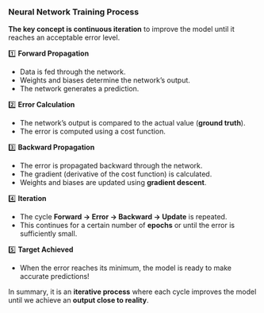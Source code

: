 ### **Neural Network Training Process**  

**The key concept is continuous iteration** to improve the model until it reaches an acceptable error level.  

1️⃣ **Forward Propagation**  
   - Data is fed through the network.  
   - Weights and biases determine the network’s output.  
   - The network generates a prediction.  

2️⃣ **Error Calculation**  
   - The network’s output is compared to the actual value (**ground truth**).  
   - The error is computed using a cost function.  

3️⃣ **Backward Propagation**  
   - The error is propagated backward through the network.  
   - The gradient (derivative of the cost function) is calculated.  
   - Weights and biases are updated using **gradient descent**.  

4️⃣ **Iteration**  
   - The cycle **Forward → Error → Backward → Update** is repeated.  
   - This continues for a certain number of **epochs** or until the error is sufficiently small.  

5️⃣ **Target Achieved**  
   - When the error reaches its minimum, the model is ready to make accurate predictions!  

In summary, it is an **iterative process** where each cycle improves the model until we achieve an **output close to reality**.
